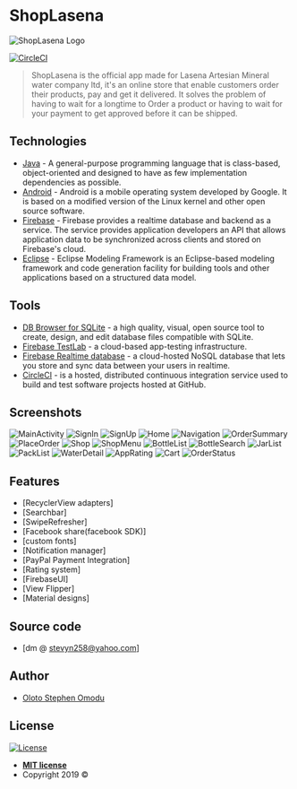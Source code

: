 # ShopLasena
![ShopLasena Logo](https://github.com/MindInitiatives/The_Shoplasena_App/blob/master/icon.png)

[![CircleCI](https://circleci.com/gh/MindInitiatives/ShopLasena.svg?style=shield&circle-token=fc54d4483a6eb64e90488b0f9c041dce6084e4be)](https://circleci.com/gh/MindInitiatives/ShopLasena)

> ShopLasena is the official app made for Lasena Artesian Mineral water company ltd, it's an online store that enable customers order their products, pay and get it delivered. It solves the problem of having to wait for a longtime to Order a product or having to wait for your payment to get approved before it can be shipped.

## Technologies

- [Java](https://java.com) - A general-purpose programming language that is class-based, object-oriented and designed to have as few implementation dependencies as possible.
- [Android](https://android.com) - Android is a mobile operating system developed by Google. It is based on a modified version of the Linux kernel and other open source software.
- [Firebase](https://firebase.google.com) - Firebase provides a realtime database and backend as a service. The service provides application developers an API that allows application data to be synchronized across clients and stored on Firebase's cloud.
- [Eclipse](https://www.eclipse.org) - Eclipse Modeling Framework is an Eclipse-based modeling framework and code generation facility for building tools and other applications based on a structured data model.

## Tools
- [DB Browser for SQLite](https://sqlitebrowser.org) - a high quality, visual, open source tool to create, design, and edit database files compatible with SQLite.
- [Firebase TestLab](https://firebase.google.com)  - a cloud-based app-testing infrastructure.
- [Firebase Realtime database](https://firebase.google.com/) - a cloud-hosted NoSQL database that lets you store and sync data between your users in realtime.
- [CircleCI](https://circleci.com/) - is a hosted, distributed continuous integration service used to build and test software projects hosted at GitHub.

## Screenshots
![MainActivity](https://github.com/MindInitiatives/The_Shoplasena_App/blob/master/Shoplasena_screenshots/1.png) ![SignIn](https://github.com/MindInitiatives/The_Shoplasena_App/blob/master/Shoplasena_screenshots/2.png) ![SignUp](https://github.com/MindInitiatives/The_Shoplasena_App/blob/master/Shoplasena_screenshots/3.png) ![Home](https://github.com/MindInitiatives/The_Shoplasena_App/blob/master/Shoplasena_screenshots/4.png) ![Navigation](https://github.com/MindInitiatives/The_Shoplasena_App/blob/master/Shoplasena_screenshots/5.png) ![OrderSummary](https://github.com/MindInitiatives/The_Shoplasena_App/blob/master/Shoplasena_screenshots/6.png) ![PlaceOrder](https://github.com/MindInitiatives/The_Shoplasena_App/blob/master/Shoplasena_screenshots/7.png) ![Shop](https://github.com/MindInitiatives/The_Shoplasena_App/blob/master/Shoplasena_screenshots/8.png) ![ShopMenu](https://github.com/MindInitiatives/The_Shoplasena_App/blob/master/Shoplasena_screenshots/9.png) ![BottleList](https://github.com/MindInitiatives/The_Shoplasena_App/blob/master/Shoplasena_screenshots/10.png) ![BottleSearch](https://github.com/MindInitiatives/The_Shoplasena_App/blob/master/Shoplasena_screenshots/11.png) ![JarList](https://github.com/MindInitiatives/The_Shoplasena_App/blob/master/Shoplasena_screenshots/12.png) ![PackList](https://github.com/MindInitiatives/The_Shoplasena_App/blob/master/Shoplasena_screenshots/13.png) ![WaterDetail](https://github.com/MindInitiatives/The_Shoplasena_App/blob/master/Shoplasena_screenshots/14.png) ![AppRating](https://github.com/MindInitiatives/The_Shoplasena_App/blob/master/Shoplasena_screenshots/15.png) ![Cart](https://github.com/MindInitiatives/The_Shoplasena_App/blob/master/Shoplasena_screenshots/16.png) ![OrderStatus](https://github.com/MindInitiatives/The_Shoplasena_App/blob/master/Shoplasena_screenshots/17.png)

## Features
- [RecyclerView adapters]
- [Searchbar]
- [SwipeRefresher]
- [Facebook share(facebook SDK)]
- [custom fonts]
- [Notification manager]
- [PayPal Payment Integration]
- [Rating system]
- [FirebaseUI]
- [View Flipper]
- [Material designs]

## Source code
- [dm @ stevyn258@yahoo.com]

## Author

- [Oloto Stephen Omodu](https://twitter.com/Mind_Init)

## License

[![License](http://img.shields.io/:license-mit-blue.svg?style=flat-square)](http://badges.mit-license.org)

- **[MIT license](http://opensource.org/licenses/mit-license.php)**
- Copyright 2019 ©

